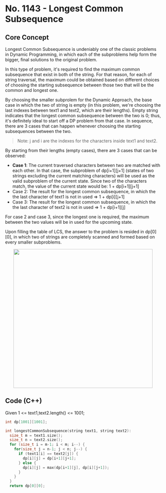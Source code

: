 # No. 1143 - Longest Common Subsequence

## Core Concept

Longest Common Subsequence is undeniably one of the classic problems in Dynamic
Programming, in which each of the subproblems help form the bigger, final
solutions to the original problem.

In this type of problem, it's required to find the maximum common subsequence that
exist in both of the string. For that reason, for each of string traversal, the
maximum could be obtained based on different choices of choosing the starting
subsequence between those two that will be the common and longest one.

By choosing the smaller subprolem for the Dynamic Approach, the base case in
which the two of string is empty (in this problem, we're choosing the last
indexes between text1 and text2, which are their lengths). Empty string indicates that the longest common
subsequence between the two is 0; thus, it's definitely ideal to start off a DP
problem from that case. In sequence, there are 3 cases that can happen whenever
choosing the starting subsequences between the two.

> Note:
> j and i are the indexes for the characters inside text1 and text2.

By starting from their lengths (empty cases), there are 3 cases that can be
observed:

- **Case 1**: The current traversed characters between two are matched with each
  other. In that case, the subproblem of dp[i+1][j+1] (states of two strings
  excluding the current matching characters) will be used as the valid
  subproblem of the current state. Since two of the characters match, the value
  of the current state would be: 1 + dp[i+1][j+1]
- Case 2: The result for the longest common subsequence, in which the the last
  character of text1 is not in used => 1 + dp[i][j+1]
- Case 3: The result for the longest common subsequence, in which the the last
  character of text2 is not in used => 1 + dp[i+1][j]

For case 2 and case 3, since the longest one is required, the maximum between
the two values will be in used for the upcoming state.

Upon filling the table of LCS, the answer to the problem is resided in dp[0][0],
in which two of strings are completely scanned and formed based on every smaller
subproblems.

<p align="center"><img
src="https://i.ibb.co/k8dg59C/13-BFFC88-5-FB9-4-BEC-B9-DA-FA8-EAFD7-D600.jpg"
width="450"
/></p>

## Code (C++)

Given 1 <= text1,text2.length() <= 1001;

```cpp
int dp[1001][1001];

int longestCommonSubsequence(string text1, string text2):
  size_t m = text1.size();
  size_t n = text2.size();
  for (size_t i = m-1; i < m; i--) {
    for(size_t j = n-1; j < n; j--) {
      if (text1[i] == text2[j]) {
        dp[i][j] = dp[i+1][j+1];
      } else {
        dp[i][j] = max(dp[i+1][j], dp[i][j+1]);
      }
    }
  }
  return dp[0][0];
```
